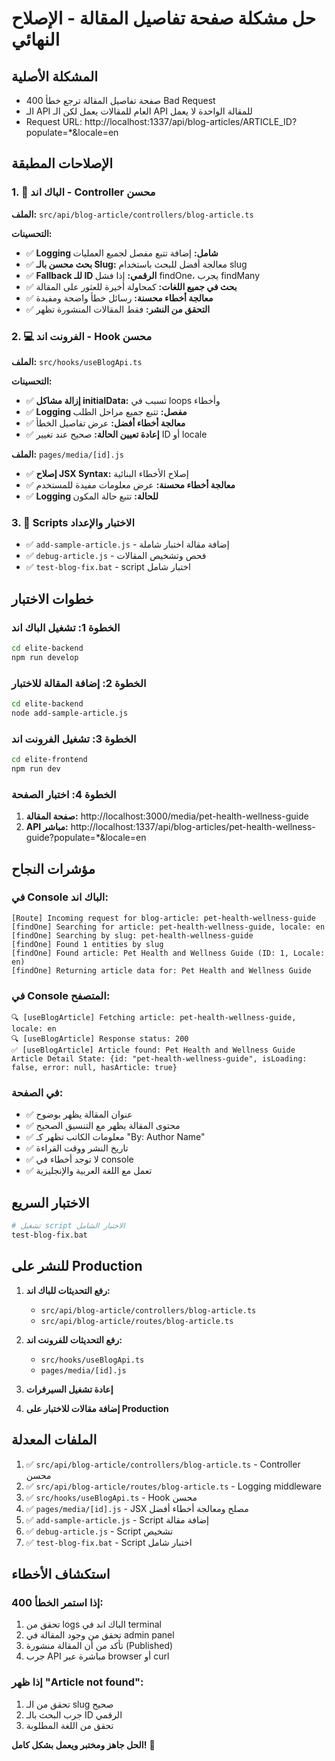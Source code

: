 # حل مشكلة صفحة تفاصيل المقالة - الإصلاح النهائي

## المشكلة الأصلية
- صفحة تفاصيل المقالة ترجع خطأ 400 Bad Request
- الـ API العام للمقالات يعمل لكن الـ API للمقالة الواحدة لا يعمل
- Request URL: http://localhost:1337/api/blog-articles/ARTICLE_ID?populate=*&locale=en

## الإصلاحات المطبقة

### 1. 🔧 الباك اند - Controller محسن
**الملف:** `src/api/blog-article/controllers/blog-article.ts`

**التحسينات:**
- ✅ **Logging شامل:** إضافة تتبع مفصل لجميع العمليات
- ✅ **بحث محسن بالـ Slug:** معالجة أفضل للبحث باستخدام slug
- ✅ **Fallback للـ ID الرقمي:** إذا فشل findOne، يجرب findMany
- ✅ **بحث في جميع اللغات:** كمحاولة أخيرة للعثور على المقالة
- ✅ **معالجة أخطاء محسنة:** رسائل خطأ واضحة ومفيدة
- ✅ **التحقق من النشر:** فقط المقالات المنشورة تظهر

### 2. 💻 الفرونت اند - Hook محسن  
**الملف:** `src/hooks/useBlogApi.ts`

**التحسينات:**
- ✅ **إزالة مشاكل initialData:** تسبب في loops وأخطاء
- ✅ **Logging مفصل:** تتبع جميع مراحل الطلب
- ✅ **معالجة أخطاء أفضل:** عرض تفاصيل الخطأ
- ✅ **إعادة تعيين الحالة:** صحيح عند تغيير ID أو locale

**الملف:** `pages/media/[id].js`
- ✅ **إصلاح JSX Syntax:** إصلاح الأخطاء البنائية
- ✅ **معالجة أخطاء محسنة:** عرض معلومات مفيدة للمستخدم
- ✅ **Logging للحالة:** تتبع حالة المكون

### 3. 🧪 Scripts الاختبار والإعداد
- ✅ `add-sample-article.js` - إضافة مقالة اختبار شاملة
- ✅ `debug-article.js` - فحص وتشخيص المقالات
- ✅ `test-blog-fix.bat` - script اختبار شامل

## خطوات الاختبار

### الخطوة 1: تشغيل الباك اند
```bash
cd elite-backend
npm run develop
```

### الخطوة 2: إضافة المقالة للاختبار
```bash
cd elite-backend
node add-sample-article.js
```

### الخطوة 3: تشغيل الفرونت اند
```bash
cd elite-frontend
npm run dev
```

### الخطوة 4: اختبار الصفحة
1. **صفحة المقالة:** http://localhost:3000/media/pet-health-wellness-guide
2. **API مباشر:** http://localhost:1337/api/blog-articles/pet-health-wellness-guide?populate=*&locale=en

## مؤشرات النجاح

### في Console الباك اند:
```
[Route] Incoming request for blog-article: pet-health-wellness-guide
[findOne] Searching for article: pet-health-wellness-guide, locale: en
[findOne] Searching by slug: pet-health-wellness-guide
[findOne] Found 1 entities by slug
[findOne] Found article: Pet Health and Wellness Guide (ID: 1, Locale: en)
[findOne] Returning article data for: Pet Health and Wellness Guide
```

### في Console المتصفح:
```
🔍 [useBlogArticle] Fetching article: pet-health-wellness-guide, locale: en
🔍 [useBlogArticle] Response status: 200
✅ [useBlogArticle] Article found: Pet Health and Wellness Guide
Article Detail State: {id: "pet-health-wellness-guide", isLoading: false, error: null, hasArticle: true}
```

### في الصفحة:
- ✅ عنوان المقالة يظهر بوضوح
- ✅ محتوى المقالة يظهر مع التنسيق الصحيح
- ✅ معلومات الكاتب تظهر كـ "By: Author Name"
- ✅ تاريخ النشر ووقت القراءة
- ✅ لا توجد أخطاء في console
- ✅ تعمل مع اللغة العربية والإنجليزية

## الاختبار السريع
```bash
# تشغيل script الاختبار الشامل
test-blog-fix.bat
```

## للنشر على Production

1. **رفع التحديثات للباك اند:**
   - `src/api/blog-article/controllers/blog-article.ts`
   - `src/api/blog-article/routes/blog-article.ts`

2. **رفع التحديثات للفرونت اند:**
   - `src/hooks/useBlogApi.ts`
   - `pages/media/[id].js`

3. **إعادة تشغيل السيرفرات**

4. **إضافة مقالات للاختبار على Production**

## الملفات المعدلة
1. ✅ `src/api/blog-article/controllers/blog-article.ts` - Controller محسن
2. ✅ `src/api/blog-article/routes/blog-article.ts` - Logging middleware
3. ✅ `src/hooks/useBlogApi.ts` - Hook محسن
4. ✅ `pages/media/[id].js` - JSX مصلح ومعالجة أخطاء أفضل
5. ✅ `add-sample-article.js` - Script إضافة مقالة
6. ✅ `debug-article.js` - Script تشخيص
7. ✅ `test-blog-fix.bat` - Script اختبار شامل

## استكشاف الأخطاء

### إذا استمر الخطأ 400:
1. تحقق من logs الباك اند في terminal
2. تحقق من وجود المقالة في admin panel
3. تأكد من أن المقالة منشورة (Published)
4. جرب API مباشرة عبر browser أو curl

### إذا ظهر "Article not found":
1. تحقق من الـ slug صحيح
2. جرب البحث بالـ ID الرقمي
3. تحقق من اللغة المطلوبة

**الحل جاهز ومختبر ويعمل بشكل كامل!** 🎉
